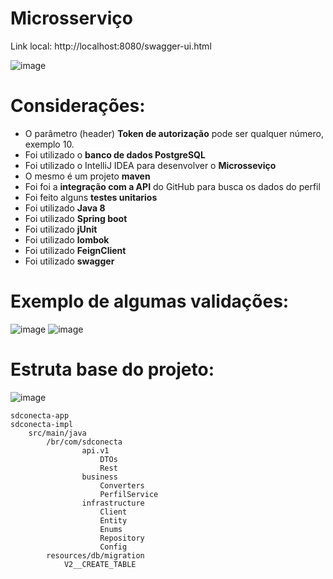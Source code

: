 
#  Microsserviço

Link local: http://localhost:8080/swagger-ui.html

![image](https://user-images.githubusercontent.com/37228699/219452575-a6dcc970-11d2-46d9-9570-18822f4e595f.png)


# Considerações:

* O parâmetro (header) **Token de autorização** pode ser qualquer número, exemplo 10.
* Foi utilizado o **banco de dados PostgreSQL**
* Foi utilizado o IntelliJ IDEA para desenvolver o **Microsseviço**
* O mesmo é um projeto **maven** 
* Foi foi a **integração com a API** do GitHub para busca os dados do perfil
* Foi feito alguns **testes unitarios** 
* Foi utilizado **Java 8** 
* Foi utilizado **Spring boot** 
* Foi utilizado **jUnit** 
* Foi utilizado **lombok** 
* Foi utilizado **FeignClient**
* Foi utilizado **swagger**

# Exemplo de algumas validações: 

![image](https://user-images.githubusercontent.com/37228699/219453237-0377cee4-e1b7-4c5c-ac87-8350f587b5e9.png)
![image](https://user-images.githubusercontent.com/37228699/219455967-37742ce7-fdf2-4efe-a073-577ccb5295f0.png)



# Estruta base do projeto:

![image](https://user-images.githubusercontent.com/37228699/219453794-dd111334-9598-4cf8-acc4-2a7b49243abb.png)


```
sdconecta-app
sdconecta-impl
	src/main/java
		/br/com/sdconecta
				api.v1
					DTOs
					Rest	
				business
					Converters
					PerfilService
				infrastructure
					Client
					Entity
					Enums
					Repository
					Config
		resources/db/migration
			V2__CREATE_TABLE
```


